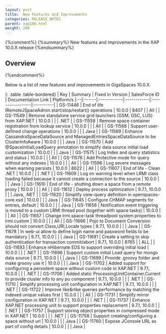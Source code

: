 ```yaml
---
layout: post
title:  New Features and Improvements
categories: RELEASE_NOTES
parent: xap100.html
weight: 200
---
```


{%comment%}
{%summary%} New features and improvements in the XAP 10.0.X release {%endsummary%}

## Overview
{%endcomment%}

Below is a list of new features and improvements in GigaSpaces 10.0.X.


{: .table .table-bordered}
| Key | Summary | Fixed in Version | SalesForce ID | Documentation Link | Platform/s
|:--|:------|:------------|:------------|:-----------------|:----------|
| GS-11446 | End of life IRemoteJSpaceAdmin.start/stop/restart() operations | 10.0.0 | 8407 | | All |
| GS-11549 | Remove standalone service grid launchers (GSM, GSC, LUS) from XAP.NET | 10.0.0 |  | | .NET |
| GS-11558 | Remove space container registration from lookup service | 10.0.0 | | | All |
| GS-11568 | Support user-defined change operations | 10.0.0 | | | Java |
| GS-11569 | Enhance CassandraSpaceDataSource and ManagedEntriesSpaceDataSource to be ClusterInfoAware | 10.0.0 | | | Java |
| GS-11570 | Add @SpaceInitialLoadQuery annotation to simplify data source initial load customization | 10.0.0 | | | Java |
| GS-11575 | Log Index and query statistics and status | 10.0.0 | | | All |
| GS-11576 | Add Protective mode for query without any indexes | 10.0.0 | | | All |
| GS-11596 | Log severe messages when warning persists | 10.0.0 | 8622 | | All |
| GS-11607 | End of life - Clean .NET | 10.0.0 | | | .NET |
| GS-11609 | Log on warning level when LRMI class loading failed because it cannot create a connection to the source | 10.0.0 | | | Java |
| GS-11610 | End of life - shutting down a space from a remote proxy | 10.0.0 | | | All |
| GS-11612 | Deploy process optimization | 9.7.1, 10.0.0 | | | Java, .NET |
| GS-11620 | Simplify view-query definition in openspaces-core.xsd | 10.0.0 | | | Java |
| GS-11645 | Configure CHMAP segments for entries, default | 10.0.0 | | | Java |
| GS-11656 | Notification event triggering is moved to a custom LRMI thread pool (together with space tasks) | 10.0.0 | | | All |
| GS-11657 | Change lrmi.space-task threadpool system properties to lrmi.custom | 10.0.0 | | | All |
| GS-11666 | Pojo to Document Conversion should not convert Class,URI,Locale types | 9.7.1, 10.0.0 | | | Java |
| GS-11678 | In web-ui allow to define login name and password fields to be mandatory | 9.7.1, 10.0.0 | | | Java |
| GS-11691 | Create a setting to skip authentication for transaction commit/abort | 9.7.1, 10.0.0 | 8765 | | ALL |
| GS-11693 | Enhance nHibernate EDS to support overriding initial load | 10.0.0 | | | .NET |
| GS-11696 | Support custom initial Load query for mongo data source | 9.7.1, 10.0.0 | | | Java |
| GS-11699 | Provide .groovy folder and make groovy use it | 10.0.0 | | | Java |
| GS-11702 | Added support for configuring a persistent space without custom code in XAP.NET | 9.7.1, 10.0.0 | | | .NET |
| GS-11706 | Added static ProcessingUnitContainer.Current to provide cluster info to any pu component | 9.7.1, 10.0.0 | | | .NET |
| GS-11710 | Simplify processing unit configuration in XAP.NET | 9.7.1, 10.0.0 | | | .NET |
| GS-11722 | Improve like&rlike queries performance by matching the indexed unique values first | 10.0.0 | | | All |
| GS-11731 | Simplify mirror configuration in XAP.NET | 9.7.1, 10.0.0 | | | .NET |
| GS-11737 | Enhance XAP.NET processing unit to support properties replacement | 9.7.1, 10.0.0 | | | .NET |
| GS-11757 | Support storing object properties in compressed mode in XAP.NET | 10.0.0 | | | .NET |
| GS-11758 | Support creating/configuring a space without url | 10.0.0 | | | Java |
| GS-11760 | Expose JConsole URL as part of config details | 10.0.0 | | | Java |
